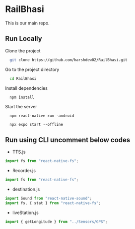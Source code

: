 # RailBhasi

This is our main repo.

## Run Locally

Clone the project

```bash
  git clone https://github.com/harshdew02/RailBhasi.git
```

Go to the project directory

```bash
  cd RailBhasi
```

Install dependencies

```bash
  npm install
```

Start the server

```For CLI
  npm react-native run -android
```

```For Expo run
  npx expo start --offline
```

## Run using CLI uncomment below codes

- TTS.js

```js
import fs from "react-native-fs";
```

- Recorder.js

```js
import fs from "react-native-fs";
```

- destination.js

```js
import Sound from "react-native-sound";
import fs, { stat } from "react-native-fs";
```

- liveStation.js

```js
import { getLongitude } from "../Sensors/GPS";
```
